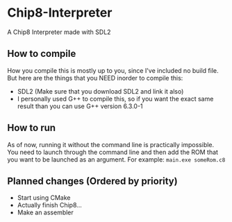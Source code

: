 # Chip8-Interpreter

A Chip8 Interpreter made with SDL2

## How to compile
How you compile this is mostly up to you, since I've included no build file.
But here are the things that you NEED inorder to compile this:

- SDL2 (Make sure that you download SDL2 and link it also)
- I personally used G++ to compile this, so if you want the exact same result
 than you can use G++ version 6.3.0-1

## How to run
As of now, running it without the command line is practically impossible.
You need to launch through the command line and then add the ROM
that you want to be launched as an argument. For example: `main.exe someRom.c8`
 

## Planned changes (Ordered by priority)
- Start using CMake
- Actually finish Chip8...
- Make an assembler